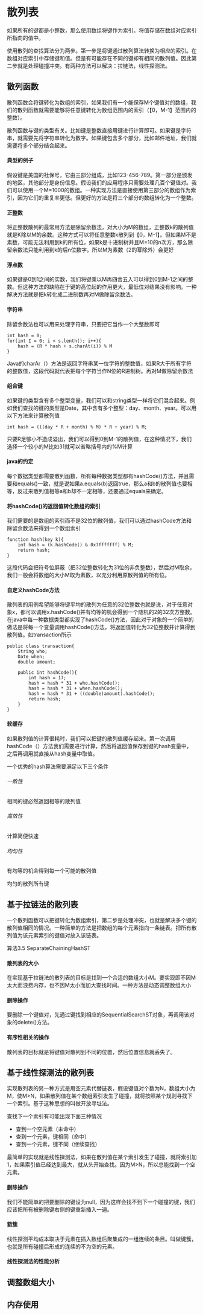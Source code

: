 # 散列表

如果所有的键都是小整数，那么使用数组将键作为索引。将值存储在数组对应索引所指向的值中。

使用散列的查找算法分为两步。第一步是将键通过散列算法转换为相应的索引。在数组对应索引中存储键和值。但是有可能存在不同的键却有相同的散列值。因此第二步就是处理碰撞冲突。有两种方法可以解决：拉链法，线性探测法。

## 散列函数

散列函数会将键转化为数组的索引，如果我们有一个能保存M个键值对的数组，我们的散列函数就需要能够将任意键转化为数组范围内的索引（【0，M-1】范围内的整数）。

散列函数与键的类型有关。比如键是整数直接用键进行计算即可。如果键是字符串，就需要先将字符串转化为数字。如果键包含多个部分，比如邮件地址，我们就需要将多个部分结合起来。

#### 典型的例子

假设键是美国的社保号，它由三部分组成，比如123-456-789。第一部分是颁发的地区，其他部分是身份信息。假设我们的应用程序只需要处理几百个键值对。我们可以使用一个M=1000的数组。一种实现方法是直接使用第三部分的数组作为索引，因为它们的重复率更低。但更好的方法是将三个部分的数组转化为一个整数。

#### 正整数

将正整数散列的最常用方法是除留余数法，对大小为M的数组，正整数k的散列值就是K除以M的余数。这种方式可以将任意整数k散列到【0，M-1】。但如果M不是素数，可能无法利用到k的所有位，如果k是十进制树并且M=10的n次方，那么除留余数法只能利用到k的后n位数字。所以M为素数（2的幂除外）会更好

#### 浮点数

如果键是0到1之间的实数，我们将键乘以M再四舍五入可以得到0到M-1之间的整数。但这种方法的缺陷在于键的高位起的作用更大，最低位对结果没有影响。一种解决方法就是把k转化成二进制数再对M做除留余数法。

#### 字符串

除留余数法也可以用来处理字符串，只要把它当作一个大整数即可

```
int hash = 0;
for(int I = 0; i < s.lenth(); i++){
	hash = (R * hash + s.charAt(i)) % M
}
```

Java的charAr（）方法是返回字符串某一位字符的整数值，如果R大于所有字符的整数值，这段代码就代表把每个字符当作N位的R进制树。再对M做除留余数法

#### 组合键

如果键的类型含有多个整型变量，我们可以和string类型一样将它们混合起来。例如我们查找的键的类型是Date，其中含有多个整型：day、month、year。可以用以下方法来计算散列值  

```
int hash = (((day * R + month) % M) * R + year) % M;
```

只要R足够小不造成溢出，我们可以得到0到M-1的散列值，在这种情况下，我们选择一个较小的M比如31就可以省略括号内的%M计算

#### java的约定

每个数据类型都需要散列函数，所有每种数据类型都有hashCode()方法，并且需要和equals()一致，就是说如果a.equals(b)返回true，那么a和b的散列值也要相等，反过来散列值相等a和b却不一定相等，还要通过equals来确定。

#### 将hashCode()的返回值转化数组的索引

我们需要的是数组的索引而不是32位的散列值，我们可以通过hashCode方法和除留余数法来得到一个数组索引  

```
function hash(key k){
	int hash = (k.hashCode() & 0x7fffffff) % M;
	return hash;
}
```

这段代码会把符号位屏蔽（把32位整数转化为31位的非负整数），然后对M取余，我们一般会将数组的大小M取为素数，以充分利用原散列值的所有位。

#### 自定义hashCode方法

散列表的用例希望能够将键平均的散列为任意的32位整数也就是说，对于任意对象x，都可以调用x.hashCode()并有均等的机会得到一个随机的2的32次方整数。在java中每一种数据类型都实现了hashCode()方法，因此对于对象的一个简单的做法是将每一个变量调用hashCode()方法，将返回值转化为32位整数并计算得到散列值。如transaction所示  

```
public class transaction{
	String who;
	Date when;
	double amount;
	
	public int hashCode(){
		int hash = 17;
		hash = hash * 31 + who.hashCode();
		hash = hash * 31 + when.hashCode();
		hash = hash * 31 + ((double)amount).hashCode();
		return hash;
	}
} 
```

#### 软缓存

如果散列值的计算很耗时，我们可以把键的散列值缓存起来。第一次调用hashCode（）方法我们需要进行计算，然后将返回值保存到键的hash变量中，之后再调用就直接从hash变量中取值。

一个优秀的hash算法需要满足以下三个条件

###### 一致性

相同的键必然返回相等的散列值

###### 高效性

计算简便快速  

###### 均匀性

有均等的机会得到每一个可能的散列值

均匀的散列所有键

## 基于拉链法的散列表

一个散列函数可以把键转化为数组索引，第二步是处理冲突，也就是解决多个键的散列值相同的情况。一种简单的方法是把数组的每个元素指向一条链表。把所有散列值为该元素索引的键值对放入该链表。

算法3.5   SeparateChainingHashST

#### 散列表的大小

在实现基于拉链法的散列表的目标是找到一个合适的数组大小M。要实现即不因M太大而浪费内存，也不因M太小而加大查找时间。一种方法是动态调整数组大小  

#### 删除操作

要删除一个键值对，先通过键找到相应的SequentialSearchST对象，再调用该对象的delete()方法。

#### 有序性相关的操作

散列表的目标就是将键值对散列到不同的位置，然后位置信息就丢失了。

## 基于线性探测法的散列表

实现散列表的另一种方式是用空元素代替链表，假设键值对个数为N，数组大小为M，使M>N，如果散列值在某个数组索引发生了碰撞，就将按照某个规则寻找下一个索引。基于这种思想的叫做开放寻址法。

查找下一个索引有可能出现下面三种情况

- 查到一个空元素（未命中）
- 查到一个元素，键相同（命中）
- 查到一个元素，键不同（继续查找）

最简单的实现就是线性探测法，如果在散列值在某个索引发生了碰撞，就将索引加1，如果索引值已经达到最大，就从头开始查找。因为M>N，所以总能找到一个空元素。

#### 删除操作

我们不能简单的把要删除的键设为null，因为这样会找不到下一个碰撞的键，我们应该把所有被删除键右侧的键重新插入一遍。

#### 箭簇

线性探测平均成本取决于元素在插入数组后聚集成的一组连续的条目。叫做键簇，也就是所有碰撞后形成的连续的不为空的元素。

#### 线性探测法的性能分析

## 调整数组大小

## 内存使用